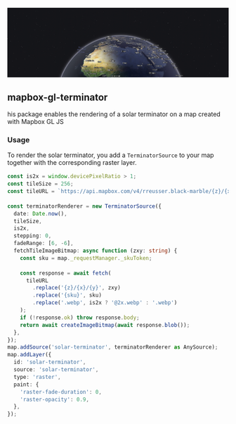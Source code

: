 ![cover](./public/cover.png)

## mapbox-gl-terminator

his package enables the rendering of a solar terminator on a map created with Mapbox GL JS

### Usage

To render the solar terminator, you add a `TerminatorSource` to your map together with the corresponding raster layer.

```typescript
const is2x = window.devicePixelRatio > 1;
const tileSize = 256;
const tileURL = `https://api.mapbox.com/v4/rreusser.black-marble/{z}/{x}/{y}.webp?sku={sku}&access_token=${window.ENV.MAPBOX_TOKEN}`;

const terminatorRenderer = new TerminatorSource({
  date: Date.now(),
  tileSize,
  is2x,
  stepping: 0,
  fadeRange: [6, -6],
  fetchTileImageBitmap: async function (zxy: string) {
    const sku = map._requestManager._skuToken;

    const response = await fetch(
      tileURL
        .replace('{z}/{x}/{y}', zxy)
        .replace('{sku}', sku)
        .replace('.webp', is2x ? '@2x.webp' : '.webp')
    );
    if (!response.ok) throw response.body;
    return await createImageBitmap(await response.blob());
  },
});
map.addSource('solar-terminator', terminatorRenderer as AnySource);
map.addLayer({
  id: 'solar-terminator',
  source: 'solar-terminator',
  type: 'raster',
  paint: {
    'raster-fade-duration': 0,
    'raster-opacity': 0.9,
  },
});
```
